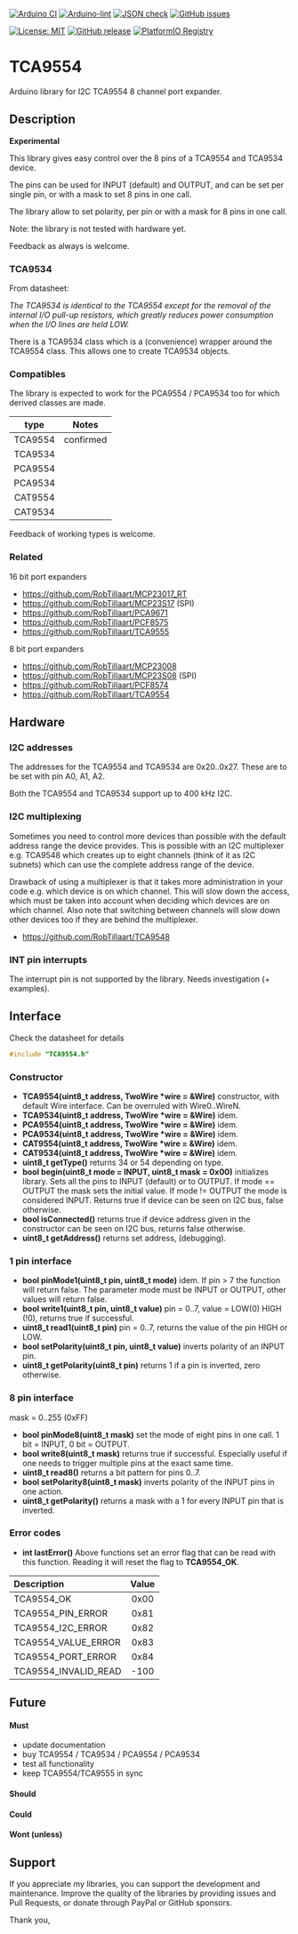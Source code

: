 
[![Arduino CI](https://github.com/RobTillaart/TCA9554/workflows/Arduino%20CI/badge.svg)](https://github.com/marketplace/actions/arduino_ci)
[![Arduino-lint](https://github.com/RobTillaart/TCA9554/actions/workflows/arduino-lint.yml/badge.svg)](https://github.com/RobTillaart/TCA9554/actions/workflows/arduino-lint.yml)
[![JSON check](https://github.com/RobTillaart/TCA9554/actions/workflows/jsoncheck.yml/badge.svg)](https://github.com/RobTillaart/TCA9554/actions/workflows/jsoncheck.yml)
[![GitHub issues](https://img.shields.io/github/issues/RobTillaart/TCA9554.svg)](https://github.com/RobTillaart/TCA9554/issues)

[![License: MIT](https://img.shields.io/badge/license-MIT-green.svg)](https://github.com/RobTillaart/TCA9554/blob/master/LICENSE)
[![GitHub release](https://img.shields.io/github/release/RobTillaart/TCA9554.svg?maxAge=3600)](https://github.com/RobTillaart/TCA9554/releases)
[![PlatformIO Registry](https://badges.registry.platformio.org/packages/robtillaart/library/TCA9554.svg)](https://registry.platformio.org/libraries/robtillaart/TCA9554)


# TCA9554

Arduino library for I2C TCA9554 8 channel port expander.


## Description

**Experimental**

This library gives easy control over the 8 pins of a TCA9554 and TCA9534 device.

The pins can be used for INPUT (default) and OUTPUT, and can be set per single pin, 
or with a mask to set 8 pins in one call.

The library allow to set polarity, per pin or with a mask for 8 pins in one call.

Note: the library is not tested with hardware yet.

Feedback as always is welcome.


### TCA9534

From datasheet:

_The TCA9534 is identical to the TCA9554 except for the removal of the internal I/O 
pull-up resistors, which greatly reduces power consumption when the I/O lines are held LOW._

There is a TCA9534 class which is a (convenience) wrapper around the TCA9554 class. 
This allows one to create TCA9534 objects. 


### Compatibles

The library is expected to work for the PCA9554 / PCA9534 too for which derived 
classes are made. 

|    type   | Notes  |
|:---------:|:------:|
|  TCA9554  |  confirmed
|  TCA9534  |
|  PCA9554  |
|  PCA9534  |
|  CAT9554  |
|  CAT9534  |

Feedback of working types is welcome.


### Related

16 bit port expanders

- https://github.com/RobTillaart/MCP23017_RT
- https://github.com/RobTillaart/MCP23S17  (SPI)
- https://github.com/RobTillaart/PCA9671
- https://github.com/RobTillaart/PCF8575
- https://github.com/RobTillaart/TCA9555

8 bit port expanders

- https://github.com/RobTillaart/MCP23008
- https://github.com/RobTillaart/MCP23S08  (SPI)
- https://github.com/RobTillaart/PCF8574
- https://github.com/RobTillaart/TCA9554


## Hardware

### I2C addresses

The addresses for the TCA9554 and TCA9534 are 0x20..0x27.
These are to be set with pin A0, A1, A2.

Both the TCA9554 and TCA9534 support up to 400 kHz I2C.


### I2C multiplexing

Sometimes you need to control more devices than possible with the default
address range the device provides.
This is possible with an I2C multiplexer e.g. TCA9548 which creates up 
to eight channels (think of it as I2C subnets) which can use the complete 
address range of the device. 

Drawback of using a multiplexer is that it takes more administration in 
your code e.g. which device is on which channel. 
This will slow down the access, which must be taken into account when
deciding which devices are on which channel.
Also note that switching between channels will slow down other devices 
too if they are behind the multiplexer.

- https://github.com/RobTillaart/TCA9548


### INT pin interrupts

The interrupt pin is not supported by the library.
Needs investigation (+ examples).


## Interface

Check the datasheet for details

```cpp
#include "TCA9554.h"
```

### Constructor

- **TCA9554(uint8_t address, TwoWire \*wire = &Wire)** constructor, with default Wire interface. 
Can be overruled with Wire0..WireN.
- **TCA9534(uint8_t address, TwoWire \*wire = &Wire)** idem.
- **PCA9554(uint8_t address, TwoWire \*wire = &Wire)** idem.
- **PCA9534(uint8_t address, TwoWire \*wire = &Wire)** idem.
- **CAT9554(uint8_t address, TwoWire \*wire = &Wire)** idem.
- **CAT9534(uint8_t address, TwoWire \*wire = &Wire)** idem.
- **uint8_t getType()** returns 34 or 54 depending on type.
- **bool begin(uint8_t mode = INPUT, uint8_t mask = 0x00)** initializes library.
Sets all the pins to INPUT (default) or to OUTPUT. 
If mode == OUTPUT the mask sets the initial value. 
If mode != OUTPUT the mode is considered INPUT.
Returns true if device can be seen on I2C bus, false otherwise.
- **bool isConnected()** returns true if device address given in the constructor can be seen 
on I2C bus, returns false otherwise.
- **uint8_t getAddress()** returns set address, (debugging).


### 1 pin interface

- **bool pinMode1(uint8_t pin, uint8_t mode)** idem.
If pin > 7 the function will return false.
The parameter mode must be INPUT or OUTPUT, other values will return false.
- **bool write1(uint8_t pin, uint8_t value)** pin = 0..7, value = LOW(0) HIGH (!0), 
returns true if successful.
- **uint8_t read1(uint8_t pin)** pin = 0..7, returns the value of the pin HIGH or LOW.
- **bool setPolarity(uint8_t pin, uint8_t value)** inverts polarity of an INPUT pin.
- **uint8_t getPolarity(uint8_t pin)** returns 1 if a pin is inverted, zero otherwise.


### 8 pin interface

mask = 0..255 (0xFF)

- **bool pinMode8(uint8_t mask)** set the mode of eight pins in one call.
1 bit = INPUT, 0 bit = OUTPUT.
- **bool write8(uint8_t mask)** returns true if successful. 
Especially useful if one needs to trigger multiple pins at the exact same time.
- **uint8_t read8()** returns a bit pattern for pins 0..7.
- **bool setPolarity8(uint8_t mask)** inverts polarity of the INPUT pins in one action.
- **uint8_t getPolarity()** returns a mask with a 1 for every INPUT pin that is inverted.


### Error codes

- **int lastError()** Above functions set an error flag that can be read with this function. 
Reading it will reset the flag to **TCA9554_OK**.

|  Description           |  Value  |
|:-----------------------|:-------:|
|  TCA9554_OK            |  0x00   |
|  TCA9554_PIN_ERROR     |  0x81   |
|  TCA9554_I2C_ERROR     |  0x82   |
|  TCA9554_VALUE_ERROR   |  0x83   |
|  TCA9554_PORT_ERROR    |  0x84   |
|  TCA9554_INVALID_READ  |  -100   |


## Future

#### Must

- update documentation
- buy TCA9554 / TCA9534 / PCA9554 / PCA9534
- test all functionality
- keep TCA9554/TCA9555 in sync

#### Should


#### Could


#### Wont (unless)


## Support

If you appreciate my libraries, you can support the development and maintenance.
Improve the quality of the libraries by providing issues and Pull Requests, or
donate through PayPal or GitHub sponsors.

Thank you,

